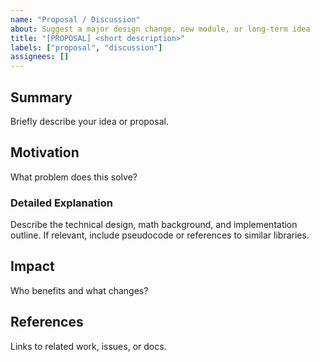 ```yaml
---
name: "Proposal / Discussion"
about: Suggest a major design change, new module, or long-term idea
title: "[PROPOSAL] <short description>"
labels: ["proposal", "discussion"]
assignees: []
---
```


## Summary
Briefly describe your idea or proposal.

## Motivation
What problem does this solve?

### Detailed Explanation
Describe the technical design, math background, and implementation outline.
If relevant, include pseudocode or references to similar libraries.

## Impact
Who benefits and what changes?

## References
Links to related work, issues, or docs.
